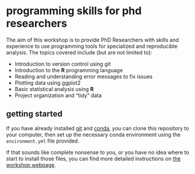 # programming skills for phd researchers

The aim of this workshop is to provide PhD Researchers with skills and experience to use programming tools for 
specialized and reproducible analysis. The topics covered include (but are not limited to):

- Introduction to version control using git
- Introduction to the **R** programming language
- Reading and understanding error messages to fix issues
- Plotting data using ggplot2
- Basic statistical analysis using **R**
- Project organization and “tidy” data

## getting started

If you have already installed [git](https://git-scm.com/) and [conda](https://docs.conda.io/en/latest/), you can clone
this repository to your computer, then set up the necessary conda environment using the `environment.yml` file provided.

If that sounds like complete nonsense to you, or you have no idea where to start to install those files, you can find
more detailed instructions on [the workshop webpage](https://iamdonovan.github.io/teaching/r-programming).

